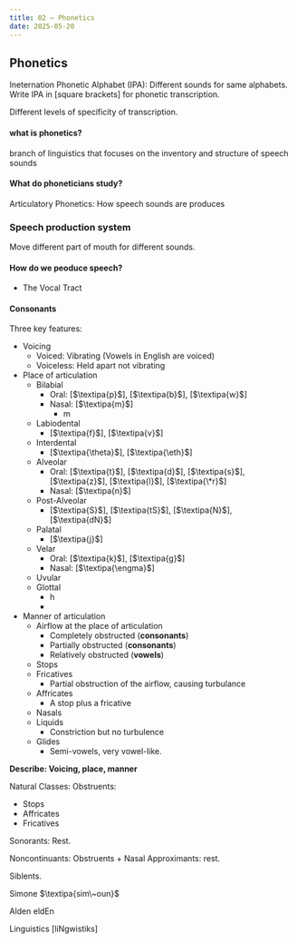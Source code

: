 ```yaml
---
title: 02 – Phonetics
date: 2025-05-20
---
```


## Phonetics

Ineternation Phonetic Alphabet (IPA): Different sounds for same alphabets.
Write IPA in [square brackets] for phonetic transcription.

Different levels of specificity of transcription.

#### what is phonetics?
branch of linguistics that focuses on the inventory and structure of speech sounds

#### What do phoneticians study?
Articulatory Phonetics: How speech sounds are produces

### Speech production system
Move different part of mouth for different sounds.

#### How do we peoduce speech?
- The Vocal Tract

#### Consonants
Three key features:
- Voicing
  - Voiced: Vibrating (Vowels in English are voiced)
  - Voiceless: Held apart not vibrating
- Place of articulation
  - Bilabial
    - Oral: [$\textipa{p}$], [$\textipa{b}$], [$\textipa{w}$]
    - Nasal: [$\textipa{m}$]
      - m
  - Labiodental
    - [$\textipa{f}$], [$\textipa{v}$]
  - Interdental
    - [$\textipa{\theta}$], [$\textipa{\eth}$]
  - Alveolar
    - Oral: [$\textipa{t}$], [$\textipa{d}$], [$\textipa{s}$], [$\textipa{z}$], [$\textipa{l}$], [$\textipa{\*r}$]
    - Nasal: [$\textipa{n}$]
  - Post-Alveolar
    - [$\textipa{S}$], [$\textipa{tS}$], [$\textipa{N}$], [$\textipa{dN}$]
  - Palatal
    - [$\textipa{j}$]
  - Velar
    - Oral: [$\textipa{k}$], [$\textipa{g}$]
    - Nasal: [$\textipa{\engma}$]
  - Uvular
  - Glottal
    - h
    - 
- Manner of articulation
  - Airflow at the place of articulation
    - Completely obstructed (**consonants**)
    - Partially obstructed (**consonants**)
    - Relatively obstructed (**vowels**)
  - Stops
  - Fricatives
    - Partial obstruction of the airflow, causing turbulance
  - Affricates
    - A stop plus a fricative
  - Nasals
  - Liquids
    - Constriction but no turbulence
  - Glides
    - Semi-vowels, very vowel-like.

**Describe: Voicing, place, manner**

Natural Classes:
Obstruents:
- Stops
- Affricates
- Fricatives

Sonorants:
Rest.

Noncontinuants:
Obstruents + Nasal
Approximants:
rest.

Siblents.


Simone
$\textipa{sim\~oun}$

Alden
eldEn

Linguistics
[liNgwistiks]